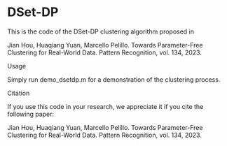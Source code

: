 # DSet-DP
This is the code of the DSet-DP clustering algorithm proposed in

Jian Hou, Huaqiang Yuan, Marcello Pelillo. Towards Parameter-Free Clustering for Real-World Data. Pattern Recognition, vol. 134, 2023.

Usage

Simply run demo_dsetdp.m for a demonstration of the clustering process.

Citation

If you use this code in your research, we appreciate it if you cite the following paper:

Jian Hou, Huaqiang Yuan, Marcello Pelillo. Towards Parameter-Free Clustering for Real-World Data. Pattern Recognition, vol. 134, 2023.
